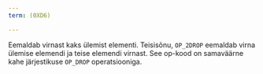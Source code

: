 ```yaml
---
term: (0XD6)

---
```

Eemaldab virnast kaks ülemist elementi. Teisisõnu, `OP_2DROP` eemaldab virna ülemise elemendi ja teise elemendi virnast. See op-kood on samaväärne kahe järjestikuse `OP_DROP` operatsiooniga.